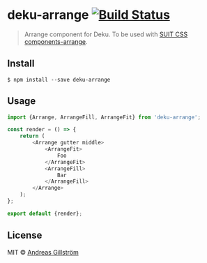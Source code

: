 # deku-arrange [![Build Status](https://travis-ci.org/gillstrom/deku-arrange.svg?branch=master)](https://travis-ci.org/gillstrom/deku-arrange)

> Arrange component for Deku. To be used with [SUIT CSS components-arrange](https://github.com/suitcss/components-arrange/).


## Install

```
$ npm install --save deku-arrange
```


## Usage

```js
import {Arrange, ArrangeFill, ArrangeFit} from 'deku-arrange';

const render = () => {
	return (
		<Arrange gutter middle>
			<ArrangeFit>
				Foo
			</ArrangeFit>
			<ArrangeFill>
				Bar
			</ArrangeFill>
		</Arrange>
	);
};

export default {render};
```


## License

MIT © [Andreas Gillström](http://github.com/gillstrom)
